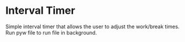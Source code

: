 # Interval Timer
Simple interval timer that allows the user to adjust the work/break times.
Run pyw file to run file in background.

